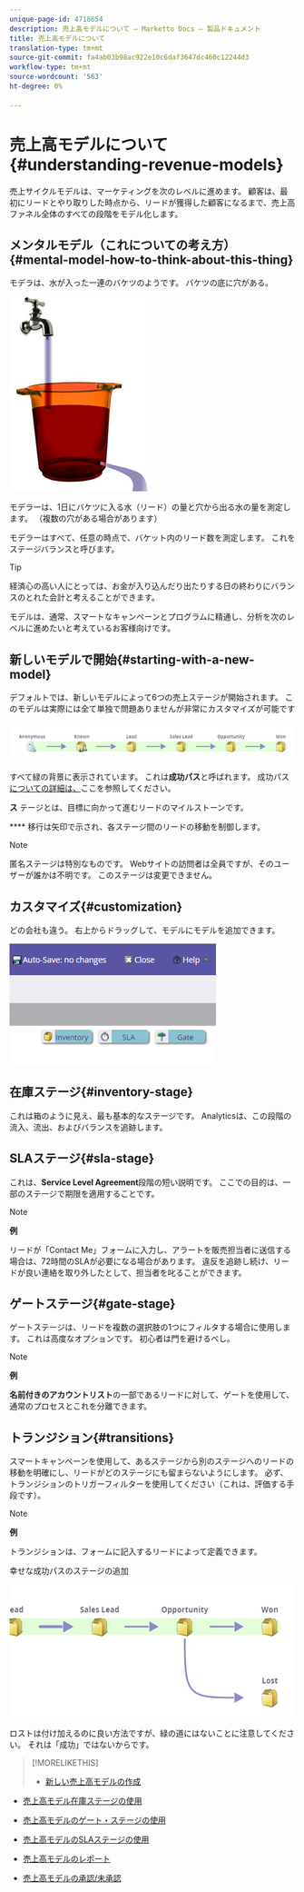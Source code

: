 ```yaml
---
unique-page-id: 4718654
description: 売上高モデルについて — Marketto Docs — 製品ドキュメント
title: 売上高モデルについて
translation-type: tm+mt
source-git-commit: fa4ab03b98ac922e10c6daf3647dc460c12244d3
workflow-type: tm+mt
source-wordcount: '563'
ht-degree: 0%

---
```



# 売上高モデルについて{#understanding-revenue-models}

売上サイクルモデルは、マーケティングを次のレベルに進めます。 顧客は、最初にリードとやり取りした時点から、リードが獲得した顧客になるまで、売上高ファネル全体のすべての段階をモデル化します。

## メンタルモデル（これについての考え方） {#mental-model-how-to-think-about-this-thing}

モデラは、水が入った一連のバケツのようです。 バケツの底に穴がある。

![](assets/image2015-6-12-10-3a14-3a4.png)

モデラーは、1日にバケツに入る水（リード）の量と穴から出る水の量を測定します。 （複数の穴がある場合があります）

モデラーはすべて、任意の時点で、バケット内のリード数を測定します。 これをステージバランスと呼びます。

>[!TIP]
>
>経済心の高い人にとっては、お金が入り込んだり出たりする日の終わりにバランスのとれた会計と考えることができます。

モデルは、通常、スマートなキャンペーンとプログラムに精通し、分析を次のレベルに進めたいと考えているお客様向けです。

## 新しいモデルで開始{#starting-with-a-new-model}

デフォルトでは、新しいモデルによって6つの売上ステージが開始されます。 このモデルは実際には全て単独で問題ありませんが非常にカスタマイズが可能です

![](assets/image2015-6-12-9-3a43-3a11.png)

すべて緑の背景に表示されています。 これは&#x200B;**成功パス**&#x200B;と呼ばれます。 成功パス[についての詳細は、](/help/marketo/product-docs/reporting/revenue-cycle-analytics/revenue-cycle-models/understanding-revenue-model-success-path.md)ここを参照してください。

**ス** テージとは、目標に向かって進むリードのマイルストーンです。

**** 移行は矢印で示され、各ステージ間のリードの移動を制御します。

>[!NOTE]
>
>匿名ステージは特別なものです。 Webサイトの訪問者は全員ですが、そのユーザーが誰かは不明です。 このステージは変更できません。

## カスタマイズ{#customization}

どの会社も違う。 右上からドラッグして、モデルにモデルを追加できます。

![](assets/image2015-6-12-9-3a45-3a36.png)

## 在庫ステージ{#inventory-stage}

これは箱のように見え、最も基本的なステージです。 Analyticsは、この段階の流入、流出、およびバランスを追跡します。

## SLAステージ{#sla-stage}

これは、**Service Level Agreement**&#x200B;段階の短い説明です。 ここでの目的は、一部のステージで期限を適用することです。

>[!NOTE]
>
>**例**
>
>リードが「Contact Me」フォームに入力し、アラートを販売担当者に送信する場合は、72時間のSLAが必要になる場合があります。 違反を追跡し続け、リードが良い連絡を取り外したとして、担当者を叱ることができます。

## ゲートステージ{#gate-stage}

ゲートステージは、リードを複数の選択肢の1つにフィルタする場合に使用します。 これは高度なオプションです。 初心者は門を避けるべし。

>[!NOTE]
>
>**例**
>
>**名前付きのアカウントリスト**&#x200B;の一部であるリードに対して、ゲートを使用して、通常のプロセスとこれを分離できます。

## トランジション{#transitions}

スマートキャンペーンを使用して、あるステージから別のステージへのリードの移動を明確にし、リードがどのステージにも留まらないようにします。 必ず、トランジションのトリガーフィルターを使用してください（これは、評価する手段です）。

>[!NOTE]
>
>**例**
>
>トランジションは、フォームに記入するリードによって定義できます。

幸せな成功パスのステージの追加

![](assets/image2015-6-12-10-3a10-3a26.png)

ロストは付け加えるのに良い方法ですが、緑の道にはないことに注意してください。 それは「成功」ではないからです。

>[!MORELIKETHIS]
>
>* [新しい売上高モデルの作成](/help/marketo/product-docs/reporting/revenue-cycle-analytics/revenue-cycle-models/create-a-new-revenue-model.md)
   >
   >
* [売上高モデル在庫ステージの使用](/help/marketo/product-docs/reporting/revenue-cycle-analytics/revenue-cycle-models/using-revenue-model-inventory-stages.md)
   >
   >
* [売上高モデルのゲート・ステージの使用](/help/marketo/product-docs/reporting/revenue-cycle-analytics/revenue-cycle-models/using-revenue-model-gate-stages.md)
   >
   >
* [売上高モデルのSLAステージの使用](/help/marketo/product-docs/reporting/revenue-cycle-analytics/revenue-cycle-models/using-revenue-model-sla-stages.md)
   >
   >
* [売上高モデルのレポート](/help/marketo/product-docs/reporting/revenue-cycle-analytics/revenue-cycle-models/report-on-your-revenue-model.md)
   >
   >
* [売上高モデルの承認/未承認](/help/marketo/product-docs/reporting/revenue-cycle-analytics/revenue-cycle-models/approve-unapprove-a-revenue-model.md)

